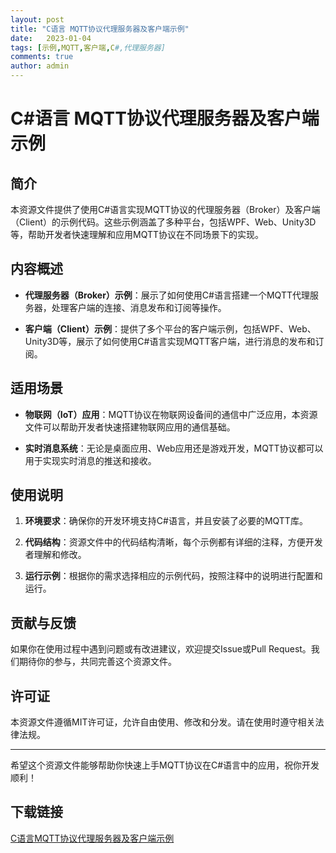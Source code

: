 ```yaml
---
layout: post
title: "C语言 MQTT协议代理服务器及客户端示例"
date:   2023-01-04
tags: [示例,MQTT,客户端,C#,代理服务器]
comments: true
author: admin
---
```

# C#语言 MQTT协议代理服务器及客户端示例

## 简介

本资源文件提供了使用C#语言实现MQTT协议的代理服务器（Broker）及客户端（Client）的示例代码。这些示例涵盖了多种平台，包括WPF、Web、Unity3D等，帮助开发者快速理解和应用MQTT协议在不同场景下的实现。

## 内容概述

- **代理服务器（Broker）示例**：展示了如何使用C#语言搭建一个MQTT代理服务器，处理客户端的连接、消息发布和订阅等操作。
  
- **客户端（Client）示例**：提供了多个平台的客户端示例，包括WPF、Web、Unity3D等，展示了如何使用C#语言实现MQTT客户端，进行消息的发布和订阅。

## 适用场景

- **物联网（IoT）应用**：MQTT协议在物联网设备间的通信中广泛应用，本资源文件可以帮助开发者快速搭建物联网应用的通信基础。
  
- **实时消息系统**：无论是桌面应用、Web应用还是游戏开发，MQTT协议都可以用于实现实时消息的推送和接收。

## 使用说明

1. **环境要求**：确保你的开发环境支持C#语言，并且安装了必要的MQTT库。
  
2. **代码结构**：资源文件中的代码结构清晰，每个示例都有详细的注释，方便开发者理解和修改。
  
3. **运行示例**：根据你的需求选择相应的示例代码，按照注释中的说明进行配置和运行。

## 贡献与反馈

如果你在使用过程中遇到问题或有改进建议，欢迎提交Issue或Pull Request。我们期待你的参与，共同完善这个资源文件。

## 许可证

本资源文件遵循MIT许可证，允许自由使用、修改和分发。请在使用时遵守相关法律法规。

---

希望这个资源文件能够帮助你快速上手MQTT协议在C#语言中的应用，祝你开发顺利！

## 下载链接

[C语言MQTT协议代理服务器及客户端示例](https://pan.quark.cn/s/ec6b88ace5b7)